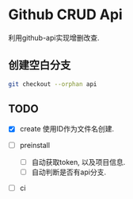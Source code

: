 # Github CRUD Api

利用github-api实现增删改查.

## 创建空白分支

```bash
git checkout --orphan api
```

## TODO

- [x] create 使用ID作为文件名创建.

- [ ] preinstall
  - [ ] 自动获取token, 以及项目信息.
  - [ ] 自动判断是否有api分支.

- [ ] ci
